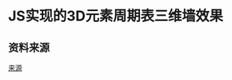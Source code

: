 <!--
 * @Author: Lyle
 * @Date: 2020-04-02 22:25:22
 * @LastEditors: Lyle
 * @LastEditTime: 2020-04-02 22:30:32
 * @Description: 
 -->
# JS实现的3D元素周期表三维墙效果
## 资料来源
[来源](https://github.com/mrdoob/three.js/blob/dev/README.md)
